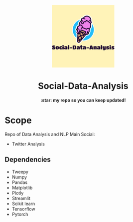 <p align="center">
  <img src="https://raw.githubusercontent.com/fedeghigo/Social-Data-Analysis/main/Social%20Data%20Analysis.png" />
</p>
<p align="center">
  <h1 align="center">
   Social-Data-Analysis
</h1>
<h4 align="center">:star: my repo so you can keep updated!</h4> 
</p>



# Scope
Repo of Data Analysis and NLP 
Main Social:
- Twitter Analysis

## Dependencies 
- Tweepy 
- Numpy 
- Pandas 
- Matplotlib 
- Plotly
- Streamlit
- Scikit learn
- Tensorflow 
- Pytorch 
